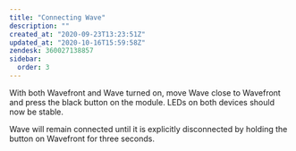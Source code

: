 ```yaml
---
title: "Connecting Wave"
description: ""
created_at: "2020-09-23T13:23:51Z"
updated_at: "2020-10-16T15:59:58Z"
zendesk: 360027138857
sidebar:
  order: 3
---
```


With both Wavefront and Wave turned on, move Wave close to Wavefront and press the black button on the module. LEDs on both devices should now be stable.

Wave will remain connected until it is explicitly disconnected by holding the button on Wavefront for three seconds.
